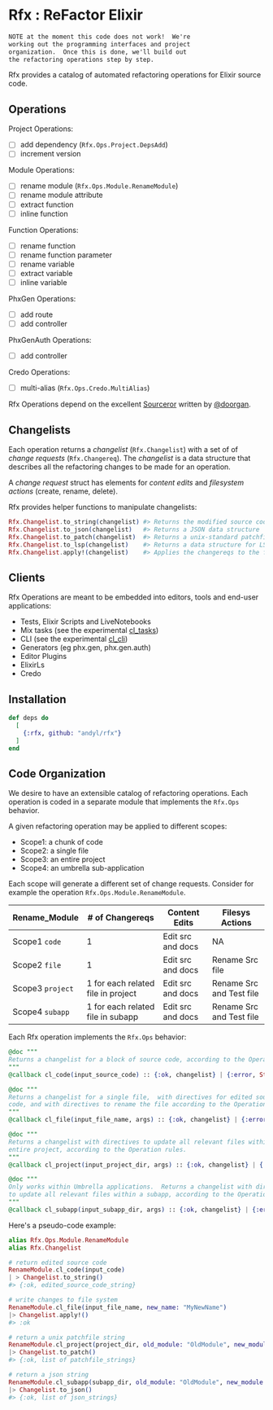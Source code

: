 # Rfx : ReFactor Elixir

```markdown
NOTE at the moment this code does not work!  We're
working out the programming interfaces and project
organization.  Once this is done, we'll build out
the refactoring operations step by step.
```

Rfx provides a catalog of automated refactoring operations for Elixir source
code.  

## Operations

Project Operations:

- [ ] add dependency (`Rfx.Ops.Project.DepsAdd`)
- [ ] increment version

Module Operations:

- [ ] rename module (`Rfx.Ops.Module.RenameModule`)
- [ ] rename module attribute
- [ ] extract function
- [ ] inline function

Function Operations:

- [ ] rename function
- [ ] rename function parameter
- [ ] rename variable
- [ ] extract variable
- [ ] inline variable

PhxGen Operations:

- [ ] add route
- [ ] add controller

PhxGenAuth Operations:

- [ ] add controller

Credo Operations:

- [ ] multi-alias (`Rfx.Ops.Credo.MultiAlias`)

Rfx Operations depend on the excellent
[Sourceror](http://github.com/doorgan/sourceror) written by
[@doorgan](http://github.com/doorgan).

## Changelists

Each operation returns a *changelist* (`Rfx.Changelist`) with a set of of
*change requests* (`Rfx.Changereq`).  The *changelist* is a data structure that
describes all the refactoring changes to be made for an operation.

A *change request* struct has elements for *content edits* and *filesystem
actions* (create, rename, delete).

Rfx provides helper functions to manipulate changelists:

```elixir
Rfx.Changelist.to_string(changelist) #> Returns the modified source code
Rfx.Changelist.to_json(changelist)   #> Returns a JSON data structure
Rfx.Changelist.to_patch(changelist)  #> Returns a unix-standard patchfile
Rfx.Changelist.to_lsp(changelist)    #> Returns a data structure for LSP
Rfx.Changelist.apply!(changelist)    #> Applies the changereqs to the filesystem
```

## Clients 

Rfx Operations are meant to be embedded into editors, tools and end-user
applications:

- Tests, Elixir Scripts and LiveNotebooks
- Mix tasks (see the experimental [cl_tasks](https://github.andyl/cl_tasks))
- CLI (see the experimental [cl_cli](https://github.com/andyl/cl_cli))
- Generators (eg phx.gen, phx.gen.auth)
- Editor Plugins
- ElixirLs
- Credo

## Installation

```elixir
def deps do
  [
    {:rfx, github: "andyl/rfx"}
  ]
end
```

## Code Organization

We desire to have an extensible catalog of refactoring operations.  Each
operation is coded in a separate module that implements the `Rfx.Ops`
behavior.

A given refactoring operation may be applied to different scopes:

- Scope1: a chunk of code
- Scope2: a single file
- Scope3: an entire project
- Scope4: an umbrella sub-application

Each scope will generate a different set of change requests.  Consider for
example the operation `Rfx.Ops.Module.RenameModule`.

| Rename_Module    | # of Changereqs                    | Content Edits     | Filesys Actions          |
|------------------|------------------------------------|-------------------|--------------------------|
| Scope1 `code`    | 1                                  | Edit src and docs | NA                       |
| Scope2 `file`    | 1                                  | Edit src and docs | Rename Src file          |
| Scope3 `project` | 1 for each related file in project | Edit src and docs | Rename Src and Test file |
| Scope4 `subapp`  | 1 for each related file in subapp  | Edit src and docs | Rename Src and Test file |

Each Rfx operation implements the `Rfx.Ops` behavior:

```elixir
@doc """
Returns a changelist for a block of source code, according to the Operation rules.
"""
@callback cl_code(input_source_code) :: {:ok, changelist} | {:error, String.t}

@doc """
Returns a changelist for a single file,  with directives for edited source
code, and with directives to rename the file according to the Operation rules.
"""
@callback cl_file(input_file_name, args) :: {:ok, changelist} | {:error, String.t}

@doc """
Returns a changelist with directives to update all relevant files within an
entire project, according to the Operation rules.
"""
@callback cl_project(input_project_dir, args) :: {:ok, changelist} | {:error, String.t}

@doc """
Only works within Umbrella applications.  Returns a changelist with directives
to update all relevant files within a subapp, according to the Operation rules.
"""
@callback cl_subapp(input_subapp_dir, args) :: {:ok, changelist} | {:error, String.t}
```

Here's a pseudo-code example:

```elixir
alias Rfx.Ops.Module.RenameModule
alias Rfx.Changelist

# return edited source code
RenameModule.cl_code(input_code) 
| > Changelist.to_string()
#> {:ok, edited_source_code_string}

# write changes to file system
RenameModule.cl_file(input_file_name, new_name: "MyNewName") 
|> Changelist.apply!()
#> :ok  

# return a unix patchfile string
RenameModule.cl_project(project_dir, old_module: "OldModule", new_module: "NewModule") 
|> Changelist.to_patch()
#> {:ok, list of patchfile_strings}

# return a json string
RenameModule.cl_subapp(subapp_dir, old_module: "OldModule", new_module: "NewModule") 
|> Changelist.to_json()
#> {:ok, list of json_strings}
```

